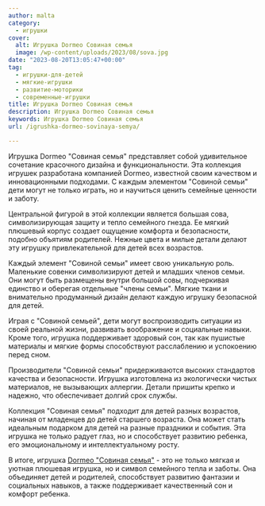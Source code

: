 ```yaml
---
author: malta
category:
  - игрушки
cover:
  alt: Игрушка Dormeo Совиная семья
  image: /wp-content/uploads/2023/08/sova.jpg
date: "2023-08-20T13:05:47+00:00"
tag:
  - игрушки-для-детей
  - мягкие-игрушки
  - развитие-моторики
  - современные-игрушки
title: Игрушка Dormeo Совиная семья
description: Игрушка Dormeo Совиная семья
keywords: Игрушка Dormeo Совиная семья
url: /igrushka-dormeo-sovinaya-semya/

---
```

Игрушка Dormeo "Совиная семья" представляет собой удивительное сочетание красочного дизайна и функциональности. Эта коллекция игрушек разработана компанией Dormeo, известной своим качеством и инновационными подходами. С каждым элементом "Совиной семьи" дети могут не только играть, но и научиться ценить семейные ценности и заботу.

Центральной фигурой в этой коллекции является большая сова, символизирующая защиту и тепло семейного гнезда. Ее мягкий плюшевый корпус создает ощущение комфорта и безопасности, подобно объятиям родителей. Нежные цвета и милые детали делают эту игрушку привлекательной для детей всех возрастов.

Каждый элемент "Совиной семьи" имеет свою уникальную роль. Маленькие совенки символизируют детей и младших членов семьи. Они могут быть размещены внутри большой совы, подчеркивая единство и оберегая отдельные "члены семьи". Мягкие ткани и внимательно продуманный дизайн делают каждую игрушку безопасной для детей.

Играя с "Совиной семьей", дети могут воспроизводить ситуации из своей реальной жизни, развивать воображение и социальные навыки. Кроме того, игрушка поддерживает здоровый сон, так как пушистые материалы и мягкие формы способствуют расслаблению и успокоению перед сном.

Производители "Совиной семьи" придерживаются высоких стандартов качества и безопасности. Игрушка изготовлена из экологически чистых материалов, не вызывающих аллергии. Детали пришиты крепко и надежно, что обеспечивает долгий срок службы.

Коллекция "Совиная семья" подходит для детей разных возрастов, начиная от младенцев до детей старшего возраста. Она может стать идеальным подарком для детей на разные праздники и события. Эта игрушка не только радует глаз, но и способствует развитию ребенка, его эмоциональному и интеллектуальному росту.

В итоге, игрушка [Dormeo "Совиная семья"](https://www.dormeo.ru/product/5138730-dormeo-sovinaya-semya-3-v-1/) \- это не только мягкая и уютная плюшевая игрушка, но и символ семейного тепла и заботы. Она объединяет детей и родителей, способствует развитию фантазии и социальных навыков, а также поддерживает качественный сон и комфорт ребенка.
